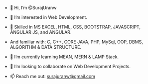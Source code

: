 - 👋 Hi, I’m @SurajUranw
- 👀 I’m interested in Web Development.

- 👀 Skilled in MS EXCEL, HTML, CSS, BOOTSTRAP, JAVASCRIPT, ANGULAR JS, and ANGULAR. 
- And familiar with: C, C++, CORE JAVA, PHP, MySql, OOP, DBMS, ALGORITHM & DATA STRUCTURE.
- 🌱 I’m currently learning MEAN, MERN & LAMP Stack.
- 💞️ I’m looking to collaborate on Web Development Projects.
- 📫 Reach me out: surajuranw@gmail.com  

<!---
SurajUranw/SurajUranw is a ✨ special ✨ repository because its `README.md` (this file) appears on your GitHub profile.
You can click the Preview link to take a look at your changes.
--->
